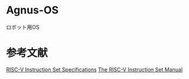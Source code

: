 # Agnus-OS

ロボット用OS

# 参考文献
[RISC-V Instruction Set Specifications](https://msyksphinz-self.github.io/riscv-isadoc/html/index.html)
[The RISC-V Instruction Set Manual](https://riscv.org/wp-content/uploads/2017/05/riscv-spec-v2.2.pdf)
